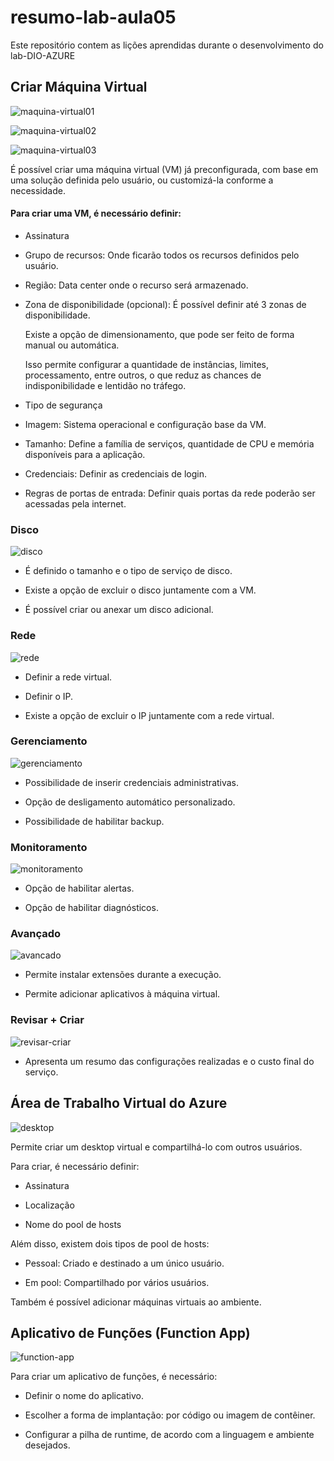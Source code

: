 # resumo-lab-aula05
Este repositório contem as lições aprendidas durante o desenvolvimento do lab-DIO-AZURE

## Criar Máquina Virtual

![maquina-virtual01](https://github.com/TiagoFerreirago/resumo-lab-aula05/blob/main/images/maquina-virtual01.png)

![maquina-virtual02](https://github.com/TiagoFerreirago/resumo-lab-aula05/blob/main/images/maquina-virtual02.png)

![maquina-virtual03](https://github.com/TiagoFerreirago/resumo-lab-aula05/blob/main/images/maquina-virtual03.png)


É possível criar uma máquina virtual (VM) já preconfigurada, com base em uma solução definida pelo usuário, ou customizá-la conforme a necessidade.

#### Para criar uma VM, é necessário definir:

- Assinatura

- Grupo de recursos: Onde ficarão todos os recursos definidos pelo usuário.

- Região: Data center onde o recurso será armazenado.

- Zona de disponibilidade (opcional): É possível definir até 3 zonas de disponibilidade.
  
  Existe a opção de dimensionamento, que pode ser feito de forma manual ou automática.
  
  Isso permite configurar a quantidade de instâncias, limites, processamento, entre outros, o que reduz as chances de indisponibilidade e lentidão no tráfego.

- Tipo de segurança

- Imagem: Sistema operacional e configuração base da VM.

- Tamanho: Define a família de serviços, quantidade de CPU e memória disponíveis para a aplicação.

- Credenciais: Definir as credenciais de login.

- Regras de portas de entrada: Definir quais portas da rede poderão ser acessadas pela internet.

### Disco

![disco](https://github.com/TiagoFerreirago/resumo-lab-aula05/blob/main/images/disco.png)

- É definido o tamanho e o tipo de serviço de disco.

- Existe a opção de excluir o disco juntamente com a VM.

- É possível criar ou anexar um disco adicional.

### Rede

![rede](https://github.com/TiagoFerreirago/resumo-lab-aula05/blob/main/images/rede.png)

- Definir a rede virtual.

- Definir o IP.

- Existe a opção de excluir o IP juntamente com a rede virtual.

### Gerenciamento

![gerenciamento](https://github.com/TiagoFerreirago/resumo-lab-aula05/blob/main/images/gerenciamento.png)

- Possibilidade de inserir credenciais administrativas.

- Opção de desligamento automático personalizado.

- Possibilidade de habilitar backup.

### Monitoramento

![monitoramento](https://github.com/TiagoFerreirago/resumo-lab-aula05/blob/main/images/monitoramento.png)

- Opção de habilitar alertas.

- Opção de habilitar diagnósticos.

### Avançado

![avancado](https://github.com/TiagoFerreirago/resumo-lab-aula05/blob/main/images/avancado.png)

- Permite instalar extensões durante a execução.

- Permite adicionar aplicativos à máquina virtual.

### Revisar + Criar

![revisar-criar](https://github.com/TiagoFerreirago/resumo-lab-aula05/blob/main/images/revisar-criar.png)

- Apresenta um resumo das configurações realizadas e o custo final do serviço.

## Área de Trabalho Virtual do Azure

![desktop](https://github.com/TiagoFerreirago/resumo-lab-aula05/blob/main/images/desktop-virtual.png)

Permite criar um desktop virtual e compartilhá-lo com outros usuários.

Para criar, é necessário definir:

- Assinatura

- Localização

- Nome do pool de hosts

Além disso, existem dois tipos de pool de hosts:

- Pessoal: Criado e destinado a um único usuário.

- Em pool: Compartilhado por vários usuários.

Também é possível adicionar máquinas virtuais ao ambiente.

## Aplicativo de Funções (Function App)

![function-app](https://github.com/TiagoFerreirago/resumo-lab-aula05/blob/main/images/function.png)

Para criar um aplicativo de funções, é necessário:

- Definir o nome do aplicativo.
  
- Escolher a forma de implantação: por código ou imagem de contêiner.

- Configurar a pilha de runtime, de acordo com a linguagem e ambiente desejados.
